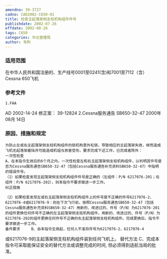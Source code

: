 ```yaml
---
amendno: 39-3727
cadno: CAD2002-C650-01
title: 检查主起落架侧支柱机构组件件号
publishdate: 2002-07-26
effdate: 2002-08-26
tags: C650
categories: 华北管理局
author: 韦昀
---
```


### 适用范围 
在中华人民共和国注册的、生产线号0001至0241(含)和7001至7112（含）Cessna 650飞机

### 参考文件
    1.FAA 
AD 2002-14-24  修正案： 39-12824
    2.Cessna服务通告 SB650-32-47  2000年 08月 14日


### 原因、措施和规定 
    为防止左或右主起落架侧支柱机构组件的锁机构意外松锁，导致相应的主起落架失效，继而造成飞机无起落架着陆并可能造成机组与旅客受伤，要求完成下述工作，已完成者除外： 
    一次性检查 
    A、在本指令生效后的6个月之内，一次性检查左和右主起落架侧支柱机构组件，以判明其件号是否为Cessna服务通告SB650-32-47（包括Cessna服务通告补充资料SB650-32-47）中指明的错误件号。 
    （1）如果检查发现主起落架侧支柱机构组件件号是正确的（左组件：P/N 6217076-201；右组件：P/N 6217076-202），则本指令不要求做进一步工作。 
    纠正措施 
  
    （2）如果检查发现左或右主起落架侧支柱机构组件上的件号是不正确的件号6217076-2，6217076-4或6217076-9：则在下次飞行前，按照Cessna服务通告SB650-32-47（包括Cessna服务通告补充资料SB650-32-47）用新的、改进过的、件号（P/N）为6217076-201的组件更换任何件号不正确的左主起落架侧支柱机构组件，用新的、改进过的、件号（P/N）为6217076-202的组件更换任何件号不正确的右主起落架侧支柱机构组件。完成更换后，指令不要求做进一步工作。 
    备件要求     B、自本指令生效起，任何人不准将件号为6217076-2，6217076-4
或6217076-9的主起落架侧支柱机构组件装到任何飞机上。    替代方法     C、完成本指令可采取能保证安全的替代方法或调整完成的时间,
但必须得到适航当局的批准。
